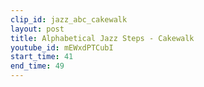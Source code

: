 ```yaml
---
clip_id: jazz_abc_cakewalk
layout: post
title: Alphabetical Jazz Steps - Cakewalk
youtube_id: mEWxdPTCubI
start_time: 41
end_time: 49
---
```


